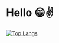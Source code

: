 # Hello 😁✌️

<!--- [![Azri41's GitHub stats](https://github-readme-stats.vercel.app/api?username=azri41&theme=codeSTACKr&show_icons=true&count_private=true&include_all_commits=true)]() -->

[![Top Langs](https://github-readme-stats.vercel.app/api/top-langs/?username=azri41&theme=codeSTACKr&show_icons=true&layout=compact)]()
